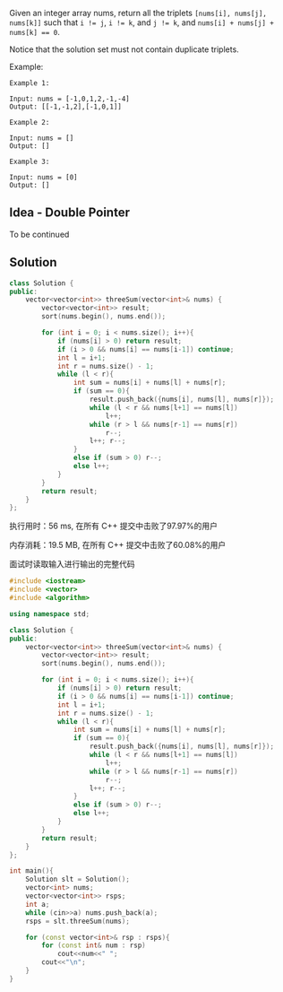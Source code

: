 Given an integer array nums, return all the triplets `[nums[i], nums[j], nums[k]]` such that `i != j`, `i != k`, and `j != k`, and `nums[i] + nums[j] + nums[k] == 0`.

Notice that the solution set must not contain duplicate triplets.

Example:
```
Example 1:

Input: nums = [-1,0,1,2,-1,-4]
Output: [[-1,-1,2],[-1,0,1]]

Example 2:

Input: nums = []
Output: []

Example 3:

Input: nums = [0]
Output: []
```

## Idea - Double Pointer

To be continued

## Solution

```c++
class Solution {
public:
    vector<vector<int>> threeSum(vector<int>& nums) {
        vector<vector<int>> result;
        sort(nums.begin(), nums.end());

        for (int i = 0; i < nums.size(); i++){
            if (nums[i] > 0) return result;
            if (i > 0 && nums[i] == nums[i-1]) continue;
            int l = i+1;
            int r = nums.size() - 1;
            while (l < r){
                int sum = nums[i] + nums[l] + nums[r];
                if (sum == 0){
                    result.push_back({nums[i], nums[l], nums[r]});
                    while (l < r && nums[l+1] == nums[l])
                        l++;
                    while (r > l && nums[r-1] == nums[r])
                        r--;
                    l++; r--;
                }
                else if (sum > 0) r--;
                else l++;
            }
        }
        return result;
    }
};
```

执行用时：56 ms, 在所有 C++ 提交中击败了97.97%的用户

内存消耗：19.5 MB, 在所有 C++ 提交中击败了60.08%的用户

面试时读取输入进行输出的完整代码

```c++
#include <iostream>
#include <vector>
#include <algorithm>

using namespace std;

class Solution {
public:
    vector<vector<int>> threeSum(vector<int>& nums) {
        vector<vector<int>> result;
        sort(nums.begin(), nums.end());

        for (int i = 0; i < nums.size(); i++){
            if (nums[i] > 0) return result;
            if (i > 0 && nums[i] == nums[i-1]) continue;
            int l = i+1;
            int r = nums.size() - 1;
            while (l < r){
                int sum = nums[i] + nums[l] + nums[r];
                if (sum == 0){
                    result.push_back({nums[i], nums[l], nums[r]});
                    while (l < r && nums[l+1] == nums[l])
                        l++;
                    while (r > l && nums[r-1] == nums[r])
                        r--;
                    l++; r--;
                }
                else if (sum > 0) r--;
                else l++;
            }
        }
        return result;
    }
};

int main(){
    Solution slt = Solution();
    vector<int> nums;
    vector<vector<int>> rsps;
    int a;
    while (cin>>a) nums.push_back(a);
    rsps = slt.threeSum(nums);

    for (const vector<int>& rsp : rsps){
        for (const int& num : rsp)
            cout<<num<<" ";
        cout<<"\n";
    }
}

```
